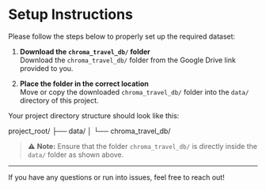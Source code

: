 # Setup Instructions

Please follow the steps below to properly set up the required dataset:

1. **Download the `chroma_travel_db/` folder**  
   Download the `chroma_travel_db/` folder from the Google Drive link provided to you.

2. **Place the folder in the correct location**  
   Move or copy the downloaded `chroma_travel_db/` folder into the `data/` directory of this project.

Your project directory structure should look like this:

project_root/
├── data/
│ └── chroma_travel_db/


> ⚠️ **Note:** Ensure that the folder `chroma_travel_db/` is directly inside the `data/` folder as shown above.

---

If you have any questions or run into issues, feel free to reach out!


